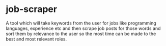 # job-scraper
A tool which will take keywords from the user for jobs like programming languages, experience etc and then scrape job posts for those words and sort them by relevance to the user so the most time can be made to the best and most relevant roles.
